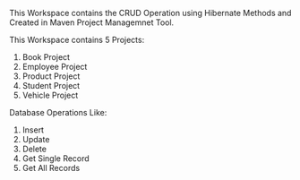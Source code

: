 This Workspace contains the CRUD Operation using Hibernate Methods and Created in Maven Project Managemnet Tool.

This Workspace contains 5 Projects:
1. Book Project
2. Employee Project
3. Product Project
4. Student Project
5. Vehicle Project

Database Operations Like:
1. Insert
2. Update
3. Delete
4. Get Single Record
5. Get All Records
